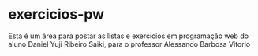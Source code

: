 # exercicios-pw
Esta é um área para postar as listas e exercícios em programação web do aluno Daniel Yuji Ribeiro Saiki, para o professor Alessando Barbosa Vitorio